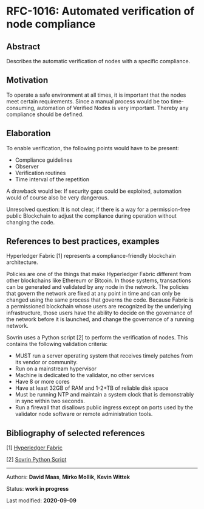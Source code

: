 # RFC-1016: Automated verification of node compliance

## Abstract
Describes the automatic verification of nodes with a specific compliance.

## Motivation
To operate a safe environment at all times, it is important that the nodes meet certain requirements. Since a manual process would be too time-consuming, automation of Verified Nodes is very important. Thereby any compliance should be defined.

## Elaboration
To enable verification, the following points would have to be present:

* Compliance guidelines
* Observer
* Verification routines
* Time interval of the repetition

A drawback would be: If security gaps could be exploited, automation would of course also be very dangerous.

Unresolved question: It is not clear, if there is a way for a permission-free public Blockchain to adjust the compliance during operation without changing the code.

## References to best practices, examples
Hyperledger Fabric [1] represents a compliance-friendly blockchain architecture.
 
Policies are one of the things that make Hyperledger Fabric different from other blockchains like Ethereum or Bitcoin. In those systems, transactions can be generated and validated by any node in the network. The policies that govern the network are fixed at any point in time and can only be changed using the same process that governs the code. Because Fabric is a permissioned blockchain whose users are recognized by the underlying infrastructure, those users have the ability to decide on the governance of the network before it is launched, and change the governance of a running network.

Sovrin uses a Python script [2] to perform the verification of nodes. This contains the following validation criteria:

* MUST run a server operating system that receives timely patches from its vendor or community. 
* Run on a mainstream hypervisor
* Machine is dedicated to the validator, no other services
* Have 8 or more cores
* Have at least 32GB of RAM and 1-2+TB of reliable disk space
* Must be running NTP and maintain a system clock that is demonstrably in sync within two seconds.
* Run a firewall that disallows public ingress except on ports used by the validator node software or remote administration tools.

## Bibliography of selected references

[1] [Hyperledger Fabric](https://hyperledger-fabric.readthedocs.io/en/release-2.2/policies/policies.html)

[2] [Sovrin Python Script](https://github.com/sovrin-foundation/steward-tools/blob/master/steward\_tech\_check.py)

***

Authors: **David Maas**, **Mirko Mollik**, **Kevin Wittek**

Status:  **work in progress**

Last modified: **2020-09-09**